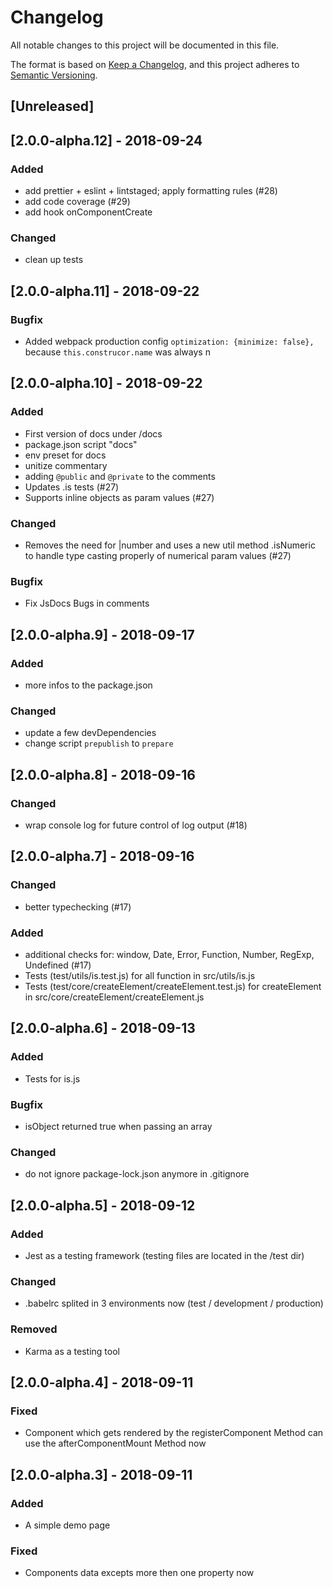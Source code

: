 # Changelog
All notable changes to this project will be documented in this file.

The format is based on [Keep a Changelog](https://keepachangelog.com/en/1.0.0/),
and this project adheres to [Semantic Versioning](https://semver.org/spec/v2.0.0.html).

## [Unreleased]

## [2.0.0-alpha.12] - 2018-09-24
### Added
- add prettier + eslint + lintstaged; apply formatting rules (#28)
- add code coverage (#29)
- add hook onComponentCreate

### Changed
- clean up tests

## [2.0.0-alpha.11] - 2018-09-22
### Bugfix
- Added webpack production config `optimization: {minimize: false},` because `this.construcor.name` was always n

## [2.0.0-alpha.10] - 2018-09-22
### Added
- First version of docs under /docs
- package.json script "docs"
- env preset for docs
- unitize commentary
- adding `@public` and `@private` to the comments
- Updates .is tests (#27)
- Supports inline objects as param values (#27)

### Changed
- Removes the need for |number and uses a new util method .isNumeric to handle type casting properly of numerical param values (#27)

### Bugfix
- Fix JsDocs Bugs in comments

## [2.0.0-alpha.9] - 2018-09-17
### Added
- more infos to the package.json

### Changed
- update a few devDependencies
- change script `prepublish` to `prepare`

## [2.0.0-alpha.8] - 2018-09-16
### Changed
- wrap console log for future control of log output (#18)

## [2.0.0-alpha.7] - 2018-09-16
### Changed
- better typechecking (#17)

### Added
- additional checks for: window, Date, Error, Function,  Number, RegExp, Undefined (#17)
- Tests (test/utils/is.test.js) for all function in src/utils/is.js
- Tests (test/core/createElement/createElement.test.js) for createElement in src/core/createElement/createElement.js

## [2.0.0-alpha.6] - 2018-09-13
### Added
- Tests for is.js

### Bugfix
- isObject returned true when passing an array

### Changed
- do not ignore package-lock.json anymore in .gitignore

## [2.0.0-alpha.5] - 2018-09-12
### Added
- Jest as a testing framework (testing files are located in the /test dir)

### Changed
- .babelrc splited in 3 environments now (test / development / production)

### Removed
- Karma as a testing tool

## [2.0.0-alpha.4] - 2018-09-11
### Fixed
- Component which gets rendered by the registerComponent Method can use the afterComponentMount Method now

## [2.0.0-alpha.3] - 2018-09-11
### Added
- A simple demo page

### Fixed
- Components data excepts more then one property now
